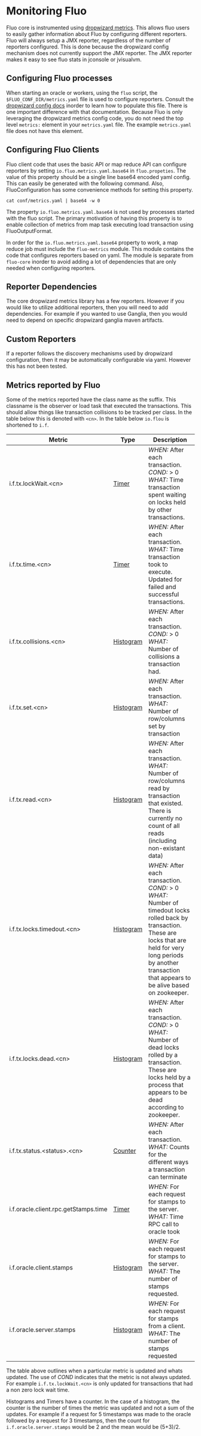 <!---
Copyright 2014 Fluo authors (see AUTHORS)

Licensed under the Apache License, Version 2.0 (the "License");
you may not use this file except in compliance with the License.
You may obtain a copy of the License at

    http://www.apache.org/licenses/LICENSE-2.0

Unless required by applicable law or agreed to in writing, software
distributed under the License is distributed on an "AS IS" BASIS,
WITHOUT WARRANTIES OR CONDITIONS OF ANY KIND, either express or implied.
See the License for the specific language governing permissions and
limitations under the License.
-->
Monitoring Fluo
===============

Fluo core is instrumented using [dropwizard metrics][1].  This allows fluo
users to easily gather information about Fluo by configuring different
reporters.  Fluo will always setup a JMX reporter, regardless of the number of
reporters configured.  This is done because the dropwizard config mechanism does
not currently support the JMX reporter.   The JMX reporter makes it easy to see
fluo stats in jconsole or jvisualvm.

Configuring Fluo processes
--------------------------

When starting an oracle or workers, using the `fluo` script, the
`$FLUO_CONF_DIR/metrics.yaml` file is used to configure reporters.  Consult the
[dropwizard config docs][2] inorder to learn how to populate this file.  There
is one important difference with that documentation. Because Fluo is only
leveraging the dropwizard metrics config code, you do not need the top level
`metrics:` element in your `metrics.yaml` file.  The example `metrics.yaml`
file does not have this element.

Configuring Fluo Clients
------------------------

Fluo client code that uses the basic API or map reduce API can configure
reporters by setting `io.fluo.metrics.yaml.base64` in `fluo.propeties`.  The
value of this property should be a single line base64 encoded yaml config.
This can easily be generated with the following command.  Also,
FluoConfiguration has some convenience methods for setting this property.

```
cat conf/metrics.yaml | base64 -w 0
```  

The property `io.fluo.metrics.yaml.base64` is not used by processes started
with the fluo script.  The primary motivation of having this property is to
enable collection of metrics from map task executing load transaction using 
FluoOutputFormat.

In order for the `io.fluo.metrics.yaml.base64` property to work, a map reduce
job must include the `fluo-metrics` module.  This module contains the code that
configures reporters based on yaml.  The module is separate from `fluo-core`
inorder to avoid adding a lot of dependencies that are only needed when
configuring reporters.

Reporter Dependencies
---------------------

The core dropwizard metrics library has a few reporters.  However if you would
like to utilize additional reporters, then you will need to add dependencies.
For example if you wanted to use Ganglia, then you would need to depend on
specific dropwizard ganglia maven artifacts.

Custom Reporters
----------------

If a reporter follows the discovery mechanisms used by dropwizard
configuration, then it may be automatically configurable via yaml.  However
this has not been tested.

Metrics reported by Fluo
------------------------

Some of the metrics reported have the class name as the suffix.  This classname
is the observer or load task that executed the transactions.   This should
allow things like transaction collisions to be tracked per class.  In the
table below this is denoted with `<cn>`.  In the table below `io.flou` is
shortened to `i.f`.

|Metric                                   | Type           | Description                         |
|-----------------------------------------|----------------|-------------------------------------|
|i.f.tx.lockWait.&lt;cn&gt;               | [Timer][T]     | *WHEN:* After each transaction. *COND:* &gt; 0 *WHAT:* Time transaction spent waiting on locks held by other transactions.   |
|i.f.tx.time.&lt;cn&gt;                   | [Timer][T]     | *WHEN:* After each transaction. *WHAT:* Time transaction took to execute.  Updated for failed and successful transactions. |
|i.f.tx.collisions.&lt;cn&gt;             | [Histogram][H] | *WHEN:* After each transaction. *COND:* &gt; 0 *WHAT:* Number of collisions a transaction had.  |
|i.f.tx.set.&lt;cn&gt;                    | [Histogram][H] | *WHEN:* After each transaction. *WHAT:* Number of row/columns set by transaction |
|i.f.tx.read.&lt;cn&gt;                   | [Histogram][H] | *WHEN:* After each transaction. *WHAT:* Number of row/columns read by transaction that existed.  There is currently no count of all reads (including non-existant data) |
|i.f.tx.locks.timedout.&lt;cn&gt;         | [Histogram][H] | *WHEN:* After each transaction. *COND:* &gt; 0 *WHAT:* Number of timedout locks rolled back by transaction.  These are locks that are held for very long periods by another transaction that appears to be alive based on zookeeper.  |
|i.f.tx.locks.dead.&lt;cn&gt;             | [Histogram][H] | *WHEN:* After each transaction. *COND:* &gt; 0 *WHAT:* Number of dead locks rolled by a transaction.  These are locks held by a process that appears to be dead according to zookeeper.  |
|i.f.tx.status.&lt;status&gt;.&lt;cn&gt;  | [Counter][C]   | *WHEN:* After each transaction.  *WHAT:* Counts for the different ways a transaction can terminate |
|i.f.oracle.client.rpc.getStamps.time     | [Timer][T]     | *WHEN:* For each request for stamps to the server. *WHAT:* Time RPC call to oracle took |
|i.f.oracle.client.stamps                 | [Histogram][H] | *WHEN:* For each request for stamps to the server. *WHAT:*  The number of stamps requested. |
|i.f.oracle.server.stamps                 | [Histogram][H] | *WHEN:* For each request for stamps from a client.  *WHAT:* The number of stamps requested    |

The table above outlines when a particular metric is updated and whats updated.
The use of *COND* indicates that the metric is not always updated.   For
example `i.f.tx.lockWait.<cn>` is only updated for transactions that had a non
zero lock wait time.  

Histograms and Timers have a counter.  In the case of a histogram, the counter
is the number of times the metric was updated and not a sum of the updates.
For example if a request for 5 timestamps was made to the oracle followed by a
request for 3 timestamps, then the count for `i.f.oracle.server.stamps` would
be 2 and the mean would be (5+3)/2.

[1]: https://dropwizard.github.io/metrics/3.1.0/
[2]: https://dropwizard.github.io/dropwizard/manual/configuration.html#metrics
[T]: https://dropwizard.github.io/metrics/3.1.0/getting-started/#timers
[C]: https://dropwizard.github.io/metrics/3.1.0/getting-started/#counters
[H]: https://dropwizard.github.io/metrics/3.1.0/getting-started/#histograms
